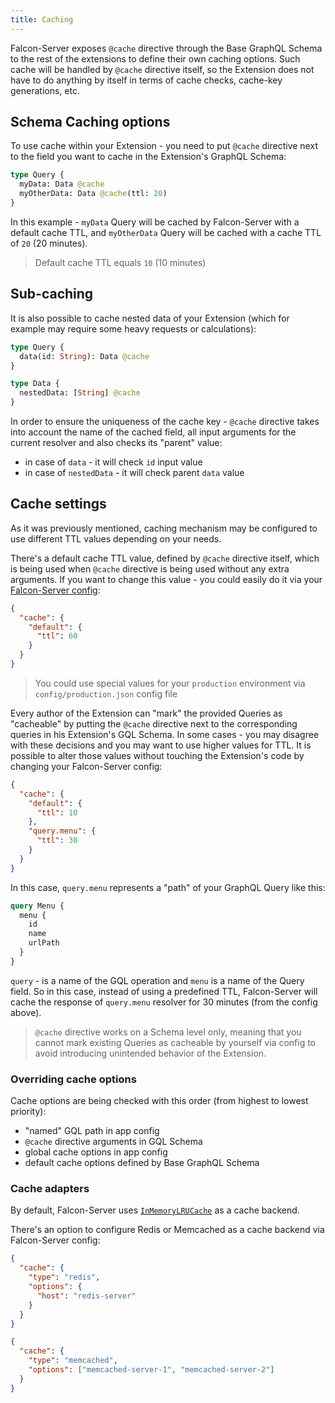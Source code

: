 ```yaml
---
title: Caching
---
```


Falcon-Server exposes `@cache` directive through the Base GraphQL Schema to the rest of the extensions to define
their own caching options. Such cache will be handled by `@cache` directive itself, so the Extension does not have
to do anything by itself in terms of cache checks, cache-key generations, etc.

## Schema Caching options

To use cache within your Extension - you need to put `@cache` directive next to the field you want to cache
in the Extension's GraphQL Schema:

```graphql
type Query {
  myData: Data @cache
  myOtherData: Data @cache(ttl: 20)
}
```

In this example - `myData` Query will be cached by Falcon-Server with a default cache TTL, and `myOtherData` Query
will be cached with a cache TTL of `20` (20 minutes).

> Default cache TTL equals `10` (10 minutes)

## Sub-caching

It is also possible to cache nested data of your Extension (which for example may require some heavy requests
or calculations):

```graphql
type Query {
  data(id: String): Data @cache
}

type Data {
  nestedData: [String] @cache
}
```

In order to ensure the uniqueness of the cache key - `@cache` directive takes into account the name
of the cached field, all input arguments for the current resolver and also checks its "parent" value:

- in case of `data` - it will check `id` input value
- in case of `nestedData` - it will check parent `data` value

## Cache settings

As it was previously mentioned, caching mechanism may be configured to use different TTL values depending on your needs.

There's a default cache TTL value, defined by `@cache` directive itself, which is being used when `@cache` directive is
being used without any extra arguments. If you want to change this value - you could easily do it via your
[Falcon-Server config](falcon-server/basics.md#configuration):

```json
{
  "cache": {
    "default": {
      "ttl": 60
    }
  }
}
```

> You could use special values for your `production` environment via `config/production.json` config file

Every author of the Extension can "mark" the provided Queries as "cacheable" by putting the `@cache` directive next to the corresponding
queries in his Extension's GQL Schema. In some cases - you may disagree with these decisions and you may want to use
higher values for TTL. It is possible to alter those values without touching the Extension's code by changing your Falcon-Server config:

```json
{
  "cache": {
    "default": {
      "ttl": 10
    },
    "query.menu": {
      "ttl": 30
    }
  }
}
```

In this case, `query.menu` represents a "path" of your GraphQL Query like this:

```graphql
query Menu {
  menu {
    id
    name
    urlPath
  }
}
```

`query` - is a name of the GQL operation and `menu` is a name of the Query field. So in this case, instead of using a predefined TTL,
Falcon-Server will cache the response of `query.menu` resolver for 30 minutes (from the config above).

> `@cache` directive works on a Schema level only, meaning that you cannot mark existing Queries as cacheable by yourself
> via config to avoid introducing unintended behavior of the Extension.

### Overriding cache options

Cache options are being checked with this order (from highest to lowest priority):

- "named" GQL path in app config
- `@cache` directive arguments in GQL Schema
- global cache options in app config
- default cache options defined by Base GraphQL Schema

### Cache adapters

By default, Falcon-Server uses
[`InMemoryLRUCache`](https://www.apollographql.com/docs/apollo-server/features/data-sources#using-memcachedredis-as-a-cache-storage-backend)
as a cache backend.

There's an option to configure Redis or Memcached as a cache backend via Falcon-Server config:

<!--DOCUSAURUS_CODE_TABS-->
<!--redis-->

```json
{
  "cache": {
    "type": "redis",
    "options": {
      "host": "redis-server"
    }
  }
}
```

<!--memcached-->

```json
{
  "cache": {
    "type": "memcached",
    "options": ["memcached-server-1", "memcached-server-2"]
  }
}
```

<!--END_DOCUSAURUS_CODE_TABS-->
